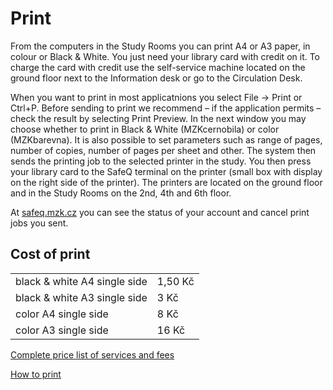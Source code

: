 # Print

From the computers in the Study Rooms you can print A4 or A3 paper, in colour or Black & White. You just need your library card with credit on it. To charge the card with credit use the self-service machine located on the ground floor next to the Information desk or go to the Circulation Desk.

<!--![](/images/help/tisk/automat.jpg)-->

When you want to print in most applicatnions you select File -> Print or Ctrl+P. Before sending to print we recommend – if the application permits – check the result by selecting Print Preview. In the next window you may choose whether to print in Black & White (MZKcernobila) or color (MZKbarevna). It is also possible to set parameters such as range of pages, number of copies, number of pages per sheet and other.
The system then sends the printing job to the selected printer in the study. You then press your library card to the SafeQ terminal on the printer (small box with display on the right side of the printer). The printers are located on the ground floor and in the Study Rooms on the 2nd, 4th and 6th floor.

At <a class="external" href="http://safeq.mzk.cz" target="_blank">safeq.mzk.cz</a> you can see the status of your account and cancel print jobs you sent.

## Cost of print

<div class="row">
    <div class="col-sm-6">
        <table class="table">
            <tr>
                <td>black & white A4 single side</td>
                <td>1,50 Kč</td>
            </tr>
            <tr>
                <td>black & white A3 single side</td>
                <td>3 Kč</td>
            </tr>
            <tr>
                <td>color A4 single side</td>
                <td>8 Kč</td>
            </tr>
            <tr>
                <td>color A3 single side</td>
                <td>16 Kč</td>
            </tr> 
        </table>
    </div>
</div>

<a class="external" href="http://www.mzk.cz/en/services/fees-and-fines" target="_blank">Complete price list of services and fees</a>
 
[How to print](/en/jak-tisknout)
